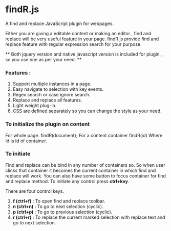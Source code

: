 findR.js
========

A find and replace JavaScript plugin for webpages.

Either you are giving a editable content or making an editor , find and replace will be very useful feature in your page. findR.js provide find and replace feature with regular expression search for your purpose.

** Both jquery version and native javascript version is included for plugin , so you use one as per your need. **

<h3>Features :</h3>

1.  Support multiple instances in a page.
2.	Easy navigate to selection with key events.
3.	Regex search or case ignore search.
4.	Replace and replace all features.
5.	Light weight plug-in.
6.	CSS are defined separately so you can change the style as your need.

<h3>To initialize the plugin on content</h3>
For whole page.
findR(document);
For a content container
findR(id)
Where Id is id of container.

<h3>To initiate</h3>
Find and replace can be bind in any number of containers so. So when user clicks that container it becomes the current container in which find and replace will work. You can also have some button to focus container for find and replace method.
To initiate any control press <strong>ctrl+key</strong>.

There are four control keys. 

1.	<strong>f (ctrl+f)</strong> : To open find and replace toolbar.
2.	<strong>n (ctrl+n)</strong> : To go to next selection (cyclic).
3.  <strong>p (ctrl+p)</strong> : To go to previous selection (cyclic).
4.  <strong>r (ctrl+r)</strong> : To replace the current marked selection with replace text and go to next selection.
